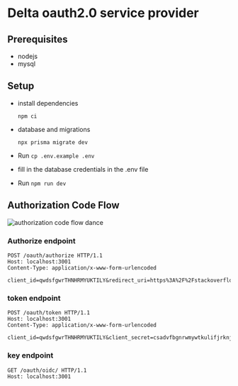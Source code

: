 # Delta oauth2.0 service provider
## Prerequisites
 - nodejs
 - mysql

## Setup
- install dependencies
  
    ```
    npm ci
    ```
- database and migrations
  
    ```
    npx prisma migrate dev
    ```
- Run  `cp .env.example .env`
- fill in the database credentials in the .env file
- Run  `npm run dev`


## Authorization Code Flow
![authorization code flow dance](https://github.com/siva2204/DAuth-Backend/blob/node-oauth2-int/public/images/flow-dm.png)

### Authorize endpoint
```HTTP
POST /oauth/authorize HTTP/1.1
Host: localhost:3001
Content-Type: application/x-www-form-urlencoded

client_id=qwdsfgwrTHNHRMYUKTILY&redirect_uri=https%3A%2F%2Fstackoverflow.com%2F&response_type=code&grant_type=authorization_code&state=sdafsdghb&scope=email+openid+profile&nonce=bscsbascbadcsbasccabs
```

### token endpoint
```HTTP
POST /oauth/token HTTP/1.1
Host: localhost:3001
Content-Type: application/x-www-form-urlencoded

client_id=qwdsfgwrTHNHRMYUKTILY&client_secret=csadvfbgnrwmywtkulifjrknjvnjrnlrnjvlnfvnflv&grant_type=authorization_code&code=f65dbf63a96650e689ef9f800a63ed67177ebe45&redirect_uri=https%3A%2F%2Fstackoverflow.com%2F
```

### key endpoint

```HTTP
GET /oauth/oidc/ HTTP/1.1
Host: localhost:3001
```